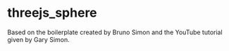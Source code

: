 ﻿# threejs_sphere
Based on the boilerplate created by Bruno Simon and the YouTube tutorial given by Gary Simon.
 
